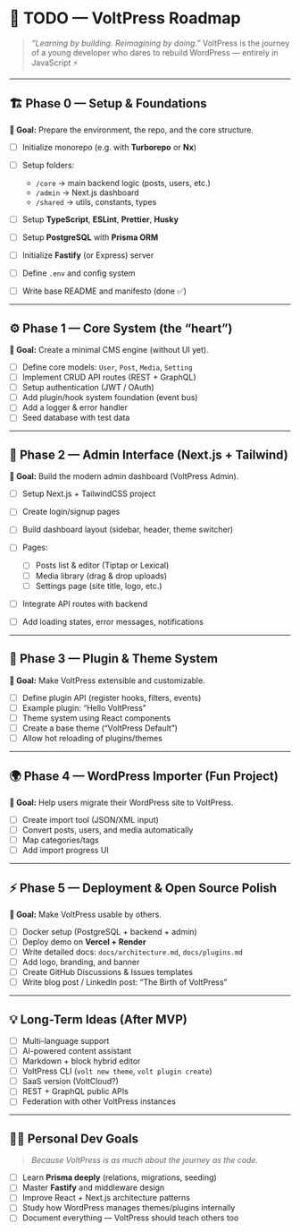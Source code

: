 # 🧩 TODO — VoltPress Roadmap

> *“Learning by building. Reimagining by doing.”*
> VoltPress is the journey of a young developer who dares to rebuild WordPress — entirely in JavaScript ⚡

---

## 🏗️ Phase 0 — Setup & Foundations

**🎯 Goal:** Prepare the environment, the repo, and the core structure.

* [ ] Initialize monorepo (e.g. with **Turborepo** or **Nx**)
* [ ] Setup folders:

  * `/core` → main backend logic (posts, users, etc.)
  * `/admin` → Next.js dashboard
  * `/shared` → utils, constants, types
* [ ] Setup **TypeScript**, **ESLint**, **Prettier**, **Husky**
* [ ] Setup **PostgreSQL** with **Prisma ORM**
* [ ] Initialize **Fastify** (or Express) server
* [ ] Define `.env` and config system
* [ ] Write base README and manifesto (done ✅)

---

## ⚙️ Phase 1 — Core System (the “heart”)

**🎯 Goal:** Create a minimal CMS engine (without UI yet).

* [ ] Define core models: `User`, `Post`, `Media`, `Setting`
* [ ] Implement CRUD API routes (REST + GraphQL)
* [ ] Setup authentication (JWT / OAuth)
* [ ] Add plugin/hook system foundation (event bus)
* [ ] Add a logger & error handler
* [ ] Seed database with test data

---

## 🎨 Phase 2 — Admin Interface (Next.js + Tailwind)

**🎯 Goal:** Build the modern admin dashboard (VoltPress Admin).

* [ ] Setup Next.js + TailwindCSS project
* [ ] Create login/signup pages
* [ ] Build dashboard layout (sidebar, header, theme switcher)
* [ ] Pages:

  * [ ] Posts list & editor (Tiptap or Lexical)
  * [ ] Media library (drag & drop uploads)
  * [ ] Settings page (site title, logo, etc.)
* [ ] Integrate API routes with backend
* [ ] Add loading states, error messages, notifications

---

## 🔌 Phase 3 — Plugin & Theme System

**🎯 Goal:** Make VoltPress extensible and customizable.

* [ ] Define plugin API (register hooks, filters, events)
* [ ] Example plugin: “Hello VoltPress”
* [ ] Theme system using React components
* [ ] Create a base theme (“VoltPress Default”)
* [ ] Allow hot reloading of plugins/themes

---

## 🌍 Phase 4 — WordPress Importer (Fun Project)

**🎯 Goal:** Help users migrate their WordPress site to VoltPress.

* [ ] Create import tool (JSON/XML input)
* [ ] Convert posts, users, and media automatically
* [ ] Map categories/tags
* [ ] Add import progress UI

---

## ⚡ Phase 5 — Deployment & Open Source Polish

**🎯 Goal:** Make VoltPress usable by others.

* [ ] Docker setup (PostgreSQL + backend + admin)
* [ ] Deploy demo on **Vercel + Render**
* [ ] Write detailed docs: `docs/architecture.md`, `docs/plugins.md`
* [ ] Add logo, branding, and banner
* [ ] Create GitHub Discussions & Issues templates
* [ ] Write blog post / LinkedIn post: “The Birth of VoltPress”

---

## 💡 Long-Term Ideas (After MVP)

* [ ] Multi-language support
* [ ] AI-powered content assistant
* [ ] Markdown + block hybrid editor
* [ ] VoltPress CLI (`volt new theme`, `volt plugin create`)
* [ ] SaaS version (VoltCloud?)
* [ ] REST + GraphQL public APIs
* [ ] Federation with other VoltPress instances

---

## 🧑‍💻 Personal Dev Goals

> *Because VoltPress is as much about the journey as the code.*

* [ ] Learn **Prisma deeply** (relations, migrations, seeding)
* [ ] Master **Fastify** and middleware design
* [ ] Improve React + Next.js architecture patterns
* [ ] Study how WordPress manages themes/plugins internally
* [ ] Document everything — VoltPress should teach others too
